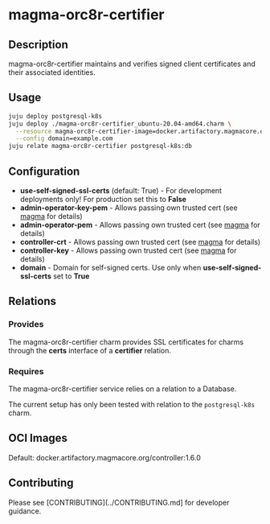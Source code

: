 # magma-orc8r-certifier

## Description
magma-orc8r-certifier maintains and verifies signed client certificates and their associated
identities.

## Usage

```bash
juju deploy postgresql-k8s
juju deploy ./magma-orc8r-certifier_ubuntu-20.04-amd64.charm \
  --resource magma-orc8r-certifier-image=docker.artifactory.magmacore.org/controller:1.6.0 \
  --config domain=example.com
juju relate magma-orc8r-certifier postgresql-k8s:db
```


## Configuration
- **use-self-signed-ssl-certs** (default: True) - For development deployments only! For production set this to **False**
- **admin-operator-key-pem** - Allows passing own trusted cert (see [magma](https://www.magmacore.org/) for details)
- **admin-operator-pem** - Allows passing own trusted cert (see [magma](https://www.magmacore.org/) for details)
- **controller-crt** - Allows passing own trusted cert (see [magma](https://www.magmacore.org/) for details)
- **controller-key** - Allows passing own trusted cert (see [magma](https://www.magmacore.org/) for details)
- **domain** - Domain for self-signed certs. Use only when **use-self-signed-ssl-certs** set to **True**

## Relations

### Provides

The magma-orc8r-certifier charm provides SSL certificates for charms through the **certs** interface of a **certifier** relation.

### Requires
The magma-orc8r-certifier service relies on a relation to a Database. 

The current setup has only been tested with relation to the `postgresql-k8s` charm.

## OCI Images

Default: docker.artifactory.magmacore.org/controller:1.6.0

## Contributing

Please see [CONTRIBUTING](../CONTRIBUTING.md] for developer guidance.
